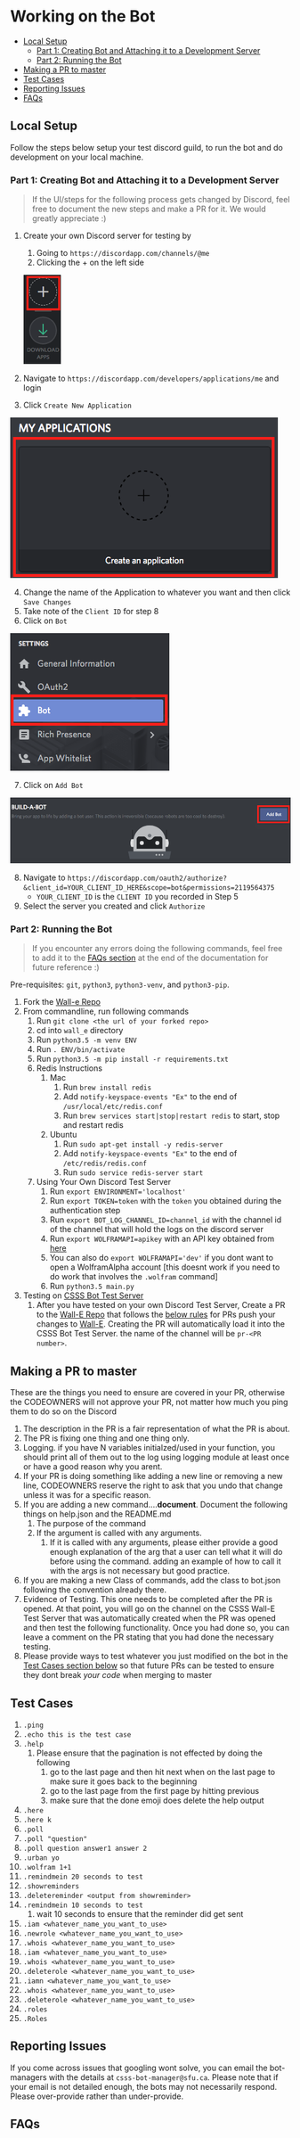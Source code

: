 # Working on the Bot

- [Local Setup](#local-setup)
  - [Part 1: Creating Bot and Attaching it to a Development Server](#part-1-creating-bot-and-attaching-it-to-development-server)  
  - [Part 2: Running the Bot](#part-2-running-the-bot)  
- [Making a PR to master](#making-a-pr-to-master)  
- [Test Cases](#test-cases)  
- [Reporting Issues](#reporting-issues)  
- [FAQs](#faqs)  

## Local Setup  

Follow the steps below setup your test discord guild, to run the bot and do development on your local machine.  

### Part 1: Creating Bot and Attaching it to a Development Server  

>If the UI/steps for the following process gets changed by Discord, feel free to document the new steps and make a PR for it. We would greatly appreciate :)

1. Create your own Discord server for testing by  
   1. Going to `https://discordapp.com/channels/@me`  
   2. Clicking the + on the left side   

   ![Creating Discord Development Server](README_files/create_development_server.png) 

2. Navigate to `https://discordapp.com/developers/applications/me` and login  
3. Click `Create New Application`   

![Creating Discord Application](README_files/create_application.png) 

4. Change the name of the Application to whatever you want and then click `Save Changes`  
5. Take note of the `Client ID` for step 8  
6. Click on `Bot`   

![Click on Bot](README_files/click_on_bot.png) 

7. Click on `Add Bot`  

![Click on Add Bot](README_files/add_bot.png) 

8. Navigate to `https://discordapp.com/oauth2/authorize?&client_id=YOUR_CLIENT_ID_HERE&scope=bot&permissions=2119564375`
   * `YOUR_CLIENT_ID` is the `CLIENT ID` you recorded in Step 5  
9. Select the server you created and click `Authorize`  

### Part 2: Running the Bot  

>If you encounter any errors doing the following commands, feel free to add it to the [FAQs section](#faqs) at the end of the documentation for future reference :)

Pre-requisites: `git`, `python3`, `python3-venv`, and `python3-pip`.  

1. Fork the [Wall-e Repo](https://github.com/CSSS/wall_e.git)  
1. From commandline, run following commands  
   1. Run `git clone <the url of your forked repo>`  
   1. cd into `wall_e` directory  
   1. Run `python3.5 -m venv ENV`  
   1. Run `. ENV/bin/activate`  
   1. Run `python3.5 -m pip install -r requirements.txt`  
   1. Redis Instructions  
      1. Mac  
         1. Run `brew install redis`  
         1. Add `notify-keyspace-events "Ex"` to the end of `/usr/local/etc/redis.conf`  
         1. Run `brew services start|stop|restart redis` to start, stop and restart redis  
      1. Ubuntu  
         1. Run `sudo apt-get install -y redis-server`  
         1. Add `notify-keyspace-events "Ex"` to the end of `/etc/redis/redis.conf`  
         1. Run `sudo service redis-server start`  
   1. Using Your Own Discord Test Server  
      1. Run `export ENVIRONMENT='localhost'`  
      1. Run `export TOKEN=token` with the `token` you obtained during the authentication step  
      1. Run `export BOT_LOG_CHANNEL_ID=channel_id` with the channel id of the channel that will hold the logs on the discord server  
      1. Run `export WOLFRAMAPI=apikey` with an API key obtained from [here](https://products.wolframalpha.com/api/)  
      1. You can also do `export WOLFRAMAPI='dev'` if you dont want to open a WolframAlpha account [this doesnt work if you need to do work that involves the `.wolfram` command]  
      1. Run `python3.5 main.py`  
1. Testing on [CSSS Bot Test Server](https://discord.gg/85bWteC)  
   1. After you have tested on your own Discord Test Server, Create a PR to the [Wall-E Repo](https://github.com/CSSS/wall_e/pulls) that follows the [below rules](https://github.com/CSSS/wall_e/blob/update_README/Working_on_the_Bot.md#making-a-pr-to-master) for PRs push your changes to [Wall-E](https://github.com/CSSS/wall_e). Creating the PR will automatically load it into the CSSS Bot Test Server. the name of the channel will be `pr-<PR number>`.  

## Making a PR to master  

These are the things you need to ensure are covered in your PR, otherwise the CODEOWNERS will not approve your PR, not matter how much you ping them to do so on the Discord  
 1. The description in the PR is a fair representation of what the PR is about.  
 1. The PR is fixing one thing and one thing only.  
 1. Logging. if you have N variables initialzed/used in your function, you should print all of them out to the log using logging module at least once or have a good reason why you arent.  
 1. If your PR is doing something like adding a new line or removing a new line, CODEOWNERS reserve the right to ask that you undo that change unless it was for a specific reason.  
 1. If you are adding a new command....**document**. Document the following things on help.json and the README.md  
    1. The purpose of the command  
    1. If the argument is called with any arguments.  
       1. If it is called with any arguments, please either provide a good enough explanation of the arg that a user can tell what it will do before using the command. adding an example of how to call it with the args is not necessary but good practice.  
 1. If you are making a new Class of commands, add the class to bot.json following the convention already there.  
 1. Evidence of Testing. This one needs to be completed after the PR is opened. At that point, you will go on the channel on the CSSS Wall-E Test Server that was automatically created when the PR was opened and then test the following functionality. Once you had done so, you can leave a comment on the PR stating that you had done the necessary testing.  
 1. Please provide ways to test whatever you just modified on the bot in the [Test Cases section below](#test-cases) so that future PRs can be tested to ensure they dont break *your code* when merging to master  
 
 ## Test Cases  

 1. `.ping`  
 1. `.echo this is the test case`  
 1. `.help`  
    1. Please ensure that the pagination is not effected by doing the following  
       1. go to the last page and then hit next when on the last page to make sure it goes back to the beginning  
       1. go to the last page from the first page by hitting previous  
       1. make sure that the done emoji does delete the help output  
1. `.here`  
1. `.here k`  
1. `.poll`  
1. `.poll "question"`  
1. `.poll question answer1 answer 2`  
1. `.urban yo`  
1. `.wolfram 1+1`  
1. `.remindmein 20 seconds to test`  
1. `.showreminders`  
1. `.deletereminder <output from showreminder>`  
1. `.remindmein 10 seconds to test`  
   1. wait 10 seconds to ensure that the reminder did get sent
1. `.iam <whatever_name_you_want_to_use>`  
1. `.newrole <whatever_name_you_want_to_use>`  
1. `.whois <whatever_name_you_want_to_use>`  
1. `.iam <whatever_name_you_want_to_use>`  
1. `.whois <whatever_name_you_want_to_use>`  
1. `.deleterole <whatever_name_you_want_to_use>`  
1. `.iamn <whatever_name_you_want_to_use>`  
1. `.whois <whatever_name_you_want_to_use>`  
1. `.deleterole <whatever_name_you_want_to_use>`  
1. `.roles`  
1. `.Roles`  

 ## Reporting Issues  

 If you come across issues that googling wont solve, you can email the bot-managers with the details at `csss-bot-manager@sfu.ca`. Please note that if your email is not detailed enough, the bots may not necessarily respond. Please over-provide rather than under-provide.

 ## FAQs  